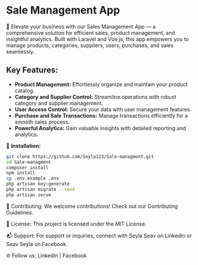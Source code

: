 # Sale Management App

🚀 Elevate your business with our Sales Management App — a comprehensive solution for efficient sales, product management, and insightful analytics. Built with Laravel and Vue.js, this app empowers you to manage products, categories, suppliers, users, purchases, and sales seamlessly.


## Key Features:
- **Product Management:** Effortlessly organize and maintain your product catalog.
- **Category and Supplier Control:** Streamline operations with robust category and supplier management.
- **User Access Control:** Secure your data with user management features.
- **Purchase and Sale Transactions:** Manage transactions efficiently for a smooth sales process.
- **Powerful Analytics:** Gain valuable insights with detailed reporting and analytics.

🔧 **Installation:**
```bash
git clone https://github.com/Seyla123/Sale-managment.git
cd Sale-managment
composer install
npm install
cp .env.example .env
php artisan key:generate
php artisan migrate --seed
php artisan serve
```

🤝 Contributing: We welcome contributions! Check out our Contributing Guidelines.

📝 License: This project is licensed under the MIT License.

📬 Support: For support or inquiries, connect with Seyla Seav on LinkedIn or Seav Seyla on Facebook.

🌐 Follow us: LinkedIn | Facebook
